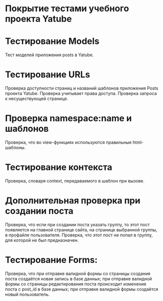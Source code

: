 # Покрытие тестами учебного проекта Yatube

# Тестирование Models
Тест моделей приложения posts в Yatube.
 
# Тестирование URLs
Проверка доступности страниц и названий шаблонов приложения Posts проекта Yatube. Проверка учитывает права доступа. 
Проверка запроса к несуществующей странице.

# Проверка namespace:name и шаблонов
Проверка, что во view-функциях используются правильные html-шаблоны.

# Тестирование контекста
Проверка, словаря context, передаваемого в шаблон при вызове.

# Дополнительная проверка при создании поста
Проверка, что если при создании поста указать группу, то этот пост появляется 
на главной странице сайта, на странице выбранной группы, в профайле пользователя.
Проверка, что этот пост не попал в группу, для которой не был предназначен.

# Тестирование Forms:
Проверка, что при отправке валидной формы со страницы создания поста создаётся новая запись в базе данных;
при отправке валидной формы со страницы редактирования поста происходит изменение поста с post_id в базе данных;
при отправке валидной формы создаётся новый пользователь.

